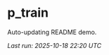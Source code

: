 # p_train

Auto-updating README demo.

<!--START_SECTION:status-->
_Last run: 2025-10-18 22:20 UTC_
<!--END_SECTION:status-->




















































































































































































































































































































































































































































































































































































































































































































































































































































































































































































































































































































































































































































































































